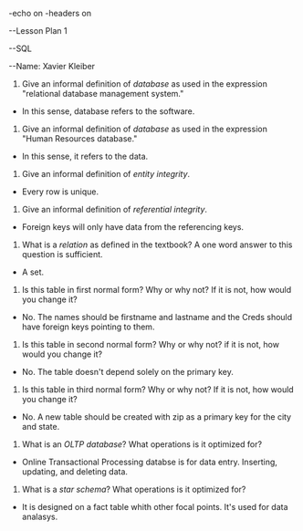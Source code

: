 -echo on
-headers on

--Lesson Plan 1

--SQL

--Name: Xavier Kleiber

1. Give an informal definition of _database_ as used in the expression "relational database management system."
 - In this sense, database refers to the software.
1. Give an informal definition of _database_ as used in the expression "Human Resources database."
 - In this sense, it refers to the data.
1. Give an informal definition of _entity_ _integrity_.
 - Every row is unique.
1. Give an informal definition of _referential integrity_.
 - Foreign keys will only have data from the referencing keys.
1. What is a _relation_ as defined in the textbook? A one word answer to this question is sufficient.
 - A set.
1. Is this table in first normal form? Why or why not? If it is not, how would you change it?
 - No. The names should be firstname and lastname and the Creds should have foreign keys pointing to them.
1. Is this table in second normal form? Why or why not? if it is not, how would you change it?
 - No. The table doesn't depend solely on the primary key.
1. Is this table in third normal form? Why or why not? If it is not, how would you change it?
 - No. A new table should be created with zip as a primary key for the city and state.
1. What is an _OLTP database_? What operations is it optimized for?
 - Online Transactional Processing databse is for data entry. Inserting, updating, and deleting data.
1. What is a _star schema_? What operations is it optimized for?
 - It is designed on a fact table whith other focal points. It's used for data analasys.
